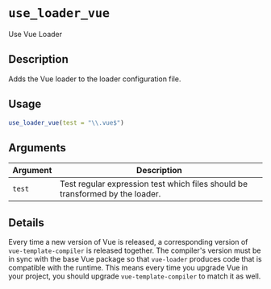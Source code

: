 # `use_loader_vue`

Use Vue Loader


## Description

Adds the Vue loader to the loader configuration file.


## Usage

```r
use_loader_vue(test = "\\.vue$")
```


## Arguments

Argument      |Description
------------- |----------------
`test`     |     Test regular expression test which files should be transformed by the loader.


## Details

Every time a new version of Vue is released, a corresponding version of `vue-template-compiler` 
 is released together. The compiler's version must be in sync with the base Vue package so that `vue-loader` 
 produces code that is compatible with the runtime. This means every time you upgrade Vue in your project,
 you should upgrade `vue-template-compiler` to match it as well.



